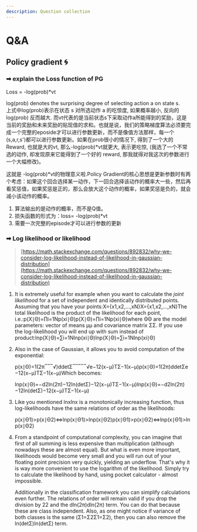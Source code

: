 ```yaml
---
description: Question collection
---
```


# Q&A

## Policy gradient 🌀

### ➡ explain the Loss function of PG

Loss = -log\(prob\)\*vt

log\(prob\) denotes the surprising degree of selecting action a on state s.   
上式中log\(prob\)表示在状态 s 对所选动作 a 的吃惊度, 如果概率越小, 反向的log\(prob\) 反而越大. 而vt代表的是当前状态s下采取动作a所能得到的奖励，这是当前的奖励和未来奖励的贴现值的求和。也就是说，我们的策略梯度算法必须要完成一个完整的eposide才可以进行参数更新，而不是像值方法那样，每一个\(s,a,r,s'\)都可以进行参数更新。如果在prob很小的情况下, 得到了一个大的Reward, 也就是大的vt, 那么-log\(prob\)\*vt就更大, 表示更吃惊, \(我选了一个不常选的动作, 却发现原来它能得到了一个好的 reward, 那我就得对我这次的参数进行一个大幅修改\)。

这就是 -log\(prob\)\*vt的物理意义啦.Policy Gradient的核心思想是更新参数时有两个考虑：如果这个回合选择某一动作，下一回合选择该动作的概率大一些，然后再看奖惩值，如果奖惩是正的，那么会放大这个动作的概率，如果奖惩是负的，就会减小该动作的概率。

1. 算法输出的是动作的概率，而不是Q值。
2. 损失函数的形式为：loss= -log\(prob\)\*vt
3. 需要一次完整的episode才可以进行参数的更新

### ➡ Log likelihood or likelihood

> [https://math.stackexchange.com/questions/892832/why-we-consider-log-likelihood-instead-of-likelihood-in-gaussian-distribution](https://math.stackexchange.com/questions/892832/why-we-consider-log-likelihood-instead-of-likelihood-in-gaussian-distribution)

1. It is extremely useful for example when you want to calculate the _joint likelihood_ for a set of independent and identically distributed points. Assuming that you have your points:X={x1,x2,…,xN}X={x1,x2,…,xN}The total likelihood is the product of the likelihood for each point, i.e.:p\(X∣Θ\)=∏i=1Np\(xi∣Θ\)p\(X∣Θ\)=∏i=1Np\(xi∣Θ\)where ΘΘ are the model parameters: vector of means μμ and covariance matrix ΣΣ. If you use the log-likelihood you will end up with sum instead of product:lnp\(X∣Θ\)=∑i=1Nlnp\(xi∣Θ\)ln⁡p\(X∣Θ\)=∑i=1Nln⁡p\(xi∣Θ\)
2. Also in the case of Gaussian, it allows you to avoid computation of the exponential:

   p\(x∣Θ\)=1\(2π‾‾‾√\)ddetΣ‾‾‾‾‾√e−12\(x−μ\)TΣ−1\(x−μ\)p\(x∣Θ\)=1\(2π\)ddetΣe−12\(x−μ\)TΣ−1\(x−μ\)Which becomes:

   lnp\(x∣Θ\)=−d2ln\(2π\)−12ln\(detΣ\)−12\(x−μ\)TΣ−1\(x−μ\)ln⁡p\(x∣Θ\)=−d2ln⁡\(2π\)−12ln⁡\(detΣ\)−12\(x−μ\)TΣ−1\(x−μ\)

3. Like you mentioned lnxln⁡x is a monotonically increasing function, thus log-likelihoods have the same relations of order as the likelihoods:

   p\(x∣Θ1\)&gt;p\(x∣Θ2\)⇔lnp\(x∣Θ1\)&gt;lnp\(x∣Θ2\)p\(x∣Θ1\)&gt;p\(x∣Θ2\)⇔ln⁡p\(x∣Θ1\)&gt;ln⁡p\(x∣Θ2\)

4. From a standpoint of computational complexity, you can imagine that first of all summing is less expensive than multiplication \(although nowadays these are almost equal\). But what is even more important, likelihoods would become very small and you will run out of your floating point precision very quickly, yielding an underflow. That's why it is way more convenient to use the logarithm of the likelihood. Simply try to calculate the likelihood by hand, using pocket calculator - almost impossible.

   Additionally in the classification framework you can simplify calculations even further. The relations of order will remain valid if you drop the division by 22 and the dln\(2π\)dln⁡\(2π\) term. You can do that because these are class independent. Also, as one might notice if variance of both classes is the same \(Σ1=Σ2Σ1=Σ2\), then you can also remove the ln\(detΣ\)ln⁡\(detΣ\) term.

